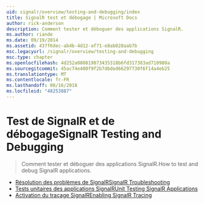 ```yaml
---
uid: signalr/overview/testing-and-debugging/index
title: SignalR test et débogage | Microsoft Docs
author: rick-anderson
description: Comment tester et déboguer des applications SignalR.
ms.author: riande
ms.date: 09/19/2014
ms.assetid: 437f6dec-ab4b-4d12-af71-e8ab028aab7b
msc.legacyurl: /signalr/overview/testing-and-debugging
msc.type: chapter
ms.openlocfilehash: 4d252a080819873435318b6fd317383ad710980a
ms.sourcegitcommit: 45ac74e400f9f2b7dbded66297730f6f14a4eb25
ms.translationtype: MT
ms.contentlocale: fr-FR
ms.lasthandoff: 08/16/2018
ms.locfileid: "48253887"
---
```

<a name="signalr-testing-and-debugging"></a><span data-ttu-id="faf53-103">Test de SignalR et de débogage</span><span class="sxs-lookup"><span data-stu-id="faf53-103">SignalR Testing and Debugging</span></span>
====================
> <span data-ttu-id="faf53-104">Comment tester et déboguer des applications SignalR.</span><span class="sxs-lookup"><span data-stu-id="faf53-104">How to test and debug SignalR applications.</span></span>


- [<span data-ttu-id="faf53-105">Résolution des problèmes de SignalR</span><span class="sxs-lookup"><span data-stu-id="faf53-105">SignalR Troubleshooting</span></span>](troubleshooting.md)
- [<span data-ttu-id="faf53-106">Tests unitaires des applications SignalR</span><span class="sxs-lookup"><span data-stu-id="faf53-106">Unit Testing SignalR Applications</span></span>](unit-testing-signalr-applications.md)
- [<span data-ttu-id="faf53-107">Activation du traçage SignalR</span><span class="sxs-lookup"><span data-stu-id="faf53-107">Enabling SignalR Tracing</span></span>](enabling-signalr-tracing.md)

